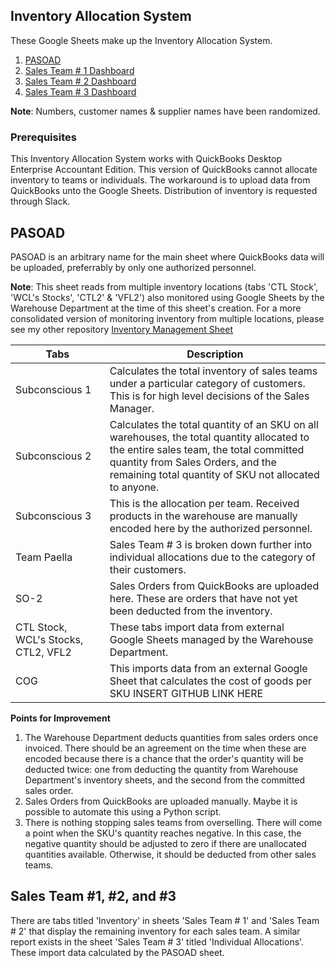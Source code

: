 ## Inventory Allocation System

These Google Sheets make up the Inventory Allocation System. 

1. [PASOAD](https://docs.google.com/spreadsheets/d/1lr6g3GxoQKVzvkZ5stlOkP90ldhcAZAUpf-zH6ajUgE/edit?usp=sharing)
2. [Sales Team # 1 Dashboard](https://docs.google.com/spreadsheets/d/1enfn8Z5QinpyebO96jUuJqJwW7d67g0WmXwpIUjOyTc/)
3. [Sales Team # 2 Dashboard](https://docs.google.com/spreadsheets/d/1Ryq6jHlURdSkC3gIGYeRwMG_pCYokumfkAgJiYWLXFQ/)
4. [Sales Team # 3 Dashboard](https://docs.google.com/spreadsheets/d/1OdN0FFCwOahDBTy7e9qXOS63FWoVT0BBHWd8PoeVKS0/edit?usp=sharing)

**Note**: Numbers, customer names & supplier names have been randomized. 

### Prerequisites

This Inventory Allocation System works with QuickBooks Desktop Enterprise Accountant Edition.
This version of QuickBooks cannot allocate inventory to teams or individuals.
The workaround is to upload data from QuickBooks unto the Google Sheets.
Distribution of inventory is requested through Slack. 

## PASOAD

PASOAD is an arbitrary name for the main sheet where QuickBooks data will be uploaded, preferrably by only one authorized personnel. 

**Note**: This sheet reads from multiple inventory locations (tabs 'CTL Stock', 'WCL's Stocks', 'CTL2' & 'VFL2') also monitored using Google Sheets by the Warehouse Department at the time of this sheet's creation.
For a more consolidated version of monitoring inventory from multiple locations, please see my other repository [Inventory Management Sheet](https://github.com/f-ilustre/Inventory-Management-Sheet)

Tabs | Description
---- | -----------
Subconscious 1 | Calculates the total inventory of sales teams under a particular category of customers. This is for high level decisions of the Sales Manager.
Subconscious 2 | Calculates the total quantity of an SKU on all warehouses, the total quantity allocated to the entire sales team, the total committed quantity from Sales Orders, and the remaining total quantity of SKU not allocated to anyone.
Subconscious 3 | This is the allocation per team. Received products in the warehouse are manually encoded here by the authorized personnel.
Team Paella | Sales Team # 3 is broken down further into individual allocations due to the category of their customers.
SO-2 | Sales Orders from QuickBooks are uploaded here. These are orders that have not yet been deducted from the inventory. 
CTL Stock, WCL's Stocks, CTL2, VFL2 | These tabs import data from external Google Sheets managed by the Warehouse Department.
COG | This imports data from an external Google Sheet that calculates the cost of goods per SKU INSERT GITHUB LINK HERE

**Points for Improvement**
1. The Warehouse Department deducts quantities from sales orders once invoiced. There should be an agreement on the time when these are encoded because there is a chance that the order's quantity will be deducted twice: one from deducting the quantity from Warehouse Department's inventory sheets, and the second from the committed sales order.
2. Sales Orders from QuickBooks are uploaded manually. Maybe it is possible to automate this using a Python script.
3. There is nothing stopping sales teams from overselling. There will come a point when the SKU's quantity reaches negative. In this case, the negative quantity should be adjusted to zero if there are unallocated quantities available. Otherwise, it should be deducted from other sales teams.

## Sales Team #1, #2, and #3

There are tabs titled 'Inventory' in sheets 'Sales Team # 1' and 'Sales Team # 2' that display the remaining inventory for each sales team. A similar report exists in the sheet 'Sales Team # 3' titled 'Individual Allocations'. These import data calculated by the PASOAD sheet.




